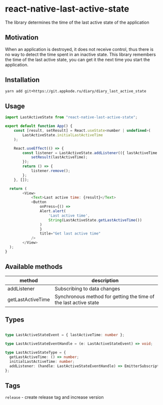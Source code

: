 # react-native-last-active-state

The library determines the time of the last active state of the application

## Motivation

When an application is destroyed, it does not receive control, thus there is no way to detect the time spent in an inactive state. This library remembers the time of the last active state, you can get it the next time you start the application.

## Installation

```sh
yarn add git+https://git.appkode.ru/diary/diary_last_active_state
```

## Usage

```js
import LastActiveState from "react-native-last-active-state";

export default function App() {
    const [result, setResult] = React.useState<number | undefined>(
        LastActiveState.initialLastActiveTime
    );

    React.useEffect(() => {
        const listener = LastActiveState.addListener(({ lastActiveTime }) => {
            setResult(lastActiveTime);
        });
        return () => {
            listener.remove();
        };
    }, []);

  return (
        <View>
            <Text>Last active time: {result}</Text>
            <Button
                onPress={() =>
                Alert.alert(
                    'Last active time',
                    String(LastActiveState.getLastActiveTime())
                )
                }
                title="Get last active time"
            />
        </View>
  );
}

```

## Available methods

| method                   | description                                                      |
| ------------------------ | ---------------------------------------------------------------- |
| addListener              | Subscribing to data changes                                      |
| getLastActiveTime        | Synchronous method for getting the time of the last active state |

## Types

```ts

type LastActiveStateEvent = { lastActiveTime: number };

type LastActiveStateEventHandle = (e: LastActiveStateEvent) => void;

type LastActiveStateType = {
  getLastActiveTime: () => number;
  initialLastActiveTime: number;
  addListener: (handle: LastActiveStateEventHandle) => EmitterSubscription;
};

```

## Tags

`release` - create release tag and increase version
